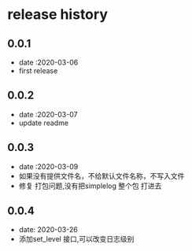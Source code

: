 # release  history 

## 0.0.1 
- date :2020-03-06
- first release 


## 0.0.2
- date :2020-03-07
- update readme 



## 0.0.3
- date :2020-03-09
- 如果没有提供文件名，不给默认文件名称，不写入文件
- 修复 打包问题,没有把simplelog 整个包 打进去

## 0.0.4
- date: 2020-03-26
- 添加set_level 接口,可以改变日志级别